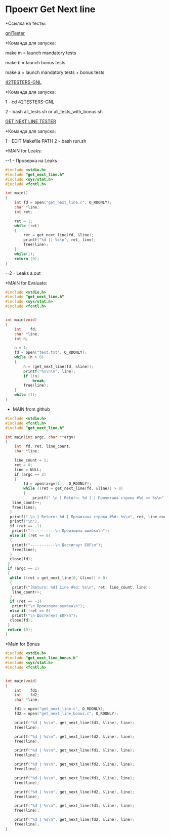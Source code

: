 # Проект Get Next line

*Ссылка на тесты:

[gnlTester](https://github.com/Tripouille/gnlTester)

*Команда для запуска:

make m = launch mandatory tests

 make b = launch bonus tests

make a = launch mandatory tests + bonus tests

[42TESTERS-GNL](https://github.com/Mazoise/42TESTERS-GNL)

*Команда для запуска:

1 - cd 42TESTERS-GNL

2 - bash all_tests.sh or all_tests_with_bonus.sh

[GET NEXT LINE TESTER](https://github.com/Hellio404/Get_Next_Line_Tester)

*Команда для запуска:

1 - EDIT Makefile PATH
2 - bash run.sh


*MAIN for Leaks:

--1 - Проверка на Leaks
```c
#include <stdio.h>
#include "get_next_line.h"
#include <sys/stat.h>
#include <fcntl.h>

int main()
{
    int fd = open("get_next_line.c", O_RDONLY);
    char *line;
    int ret;

    ret = 1;
    while (ret)
    {
        ret = get_next_line(fd, &line);
        printf("%d || %s\n", ret, line);
        free(line);
    }
    while(1);
    return (0);
}
```
--2 - Leaks a.out

*MAIN for Evaluate:
```c
#include <stdio.h>
#include "get_next_line.h"
#include <sys/stat.h>
#include <fcntl.h>


int main(void)
{
    int    fd;
    char *line;
    int n;

    n = 1;
    fd = open("text.txt", O_RDONLY);
    while (n > 0)
    {
        n = (get_next_line(fd, &line));
        printf("%s\n\n", line);
        if (!n)
            break;
        free(line);
    }
    while (1);
}
```
* MAIN from github
```c
#include <stdio.h>
#include <fcntl.h>
#include "get_next_line.h"

int main(int argc, char **argv)
{
    int  fd, ret, line_count;
    char *line;

    line_count = 1;
    ret = 0;
    line = NULL;
    if (argc == 2)
    {
        fd = open(argv[1],  O_RDONLY);
        while ((ret = get_next_line(fd, &line)) > 0)
        {
            printf(" \n [ Return: %d ] | Прочитана строка #%d => %s\n", ret, line_count, line);
   line_count++;
   free(line);
  }
  printf(" \n [ Return: %d ] Прочитана строка #%d: %s\n", ret, line_count++, line);
  printf("\n");
  if (ret == -1)
   printf("-----------\n Произошла ошибка\n");
  else if (ret == 0)
  {
   printf("-----------\n Достигнут EOF\n");
   free(line);
  }
  close(fd);
 }
 if (argc == 1)
 {
  while ((ret = get_next_line(0, &line)) > 0)
  {
   printf("[Return: %d] Line #%d: %s\n", ret, line_count, line);
   line_count++;
  }
  if (ret == -1)
   printf("\n Произошла ошибка\n");
  else if (ret == 0)
   printf("\n Достигнут EOF\n");
  close(fd);
 }
 return (0);
}
```
*Main for Bonus
```c
#include <stdio.h>
#include "get_next_line_bonus.h"
#include <sys/stat.h>
#include <fcntl.h>


int main(void)
{
    int    fd1;
    int    fd2;
    char *line;

    fd1 = open("get_next_line.c", O_RDONLY);
    fd2 = open("get_next_line_bonus.c", O_RDONLY);

    printf("%d | %s\n", get_next_line(fd1, &line), line);
    free(line);

    printf("%d | %s\n", get_next_line(fd2, &line), line);
    free(line);

    printf("%d | %s\n", get_next_line(fd1, &line), line);
    free(line);

    printf("%d | %s\n", get_next_line(fd2, &line), line);
    free(line);

    printf("%d | %s\n", get_next_line(fd1, &line), line);
    free(line);

    printf("%d | %s\n", get_next_line(fd2, &line), line);
    free(line);

    printf("%d | %s\n", get_next_line(fd1, &line), line);
    free(line);

    printf("%d | %s\n", get_next_line(fd2, &line), line);
    free(line);
}
```


